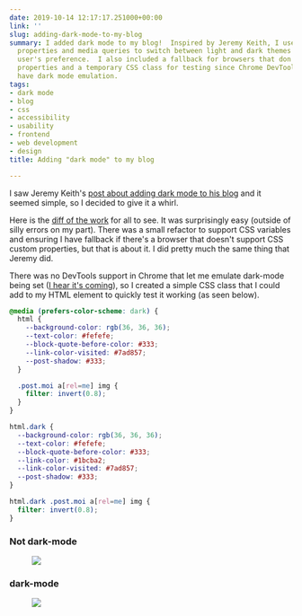 ```yaml
---
date: 2019-10-14 12:17:17.251000+00:00
link: ''
slug: adding-dark-mode-to-my-blog
summary: I added dark mode to my blog!  Inspired by Jeremy Keith, I used CSS custom
  properties and media queries to switch between light and dark themes based on the
  user's preference.  I also included a fallback for browsers that don't support custom
  properties and a temporary CSS class for testing since Chrome DevTools didn't yet
  have dark mode emulation.
tags:
- dark mode
- blog
- css
- accessibility
- usability
- frontend
- web development
- design
title: Adding "dark mode" to my blog

---
```


I saw Jeremy Keith's [post about adding dark mode to his blog](https://adactio.com/journal/15941) and it seemed simple, so I decided to give it a whirl.

Here is the [diff of the work](https://github.com/PaulKinlan/paul.kinlan.me/compare/00862927187ef8b36433ee59679cb6367a21793a...main) for all to see. It was surprisingly easy (outside of silly errors on my part). There was a small refactor to support CSS variables and ensuring I have fallback if there's a browser that doesn't support CSS custom properties, but that is about it. I did pretty much the same thing that Jeremy did.

There was no DevTools support in Chrome that let me emulate dark-mode being set ([I hear it's coming](https://bugs.chromium.org/p/chromium/issues/detail?id=1004246)), so I created a simple CSS class that I could add to my HTML element to quickly test it working (as seen below).

```CSS
@media (prefers-color-scheme: dark) {
  html {
    --background-color: rgb(36, 36, 36);
    --text-color: #fefefe;
    --block-quote-before-color: #333;
    --link-color-visited: #7ad857;
    --post-shadow: #333;
  }

  .post.moi a[rel=me] img {
    filter: invert(0.8);
  }
}

html.dark {
  --background-color: rgb(36, 36, 36);
  --text-color: #fefefe;
  --block-quote-before-color: #333;
  --link-color: #1bcba2;
  --link-color-visited: #7ad857;
  --post-shadow: #333;
}

html.dark .post.moi a[rel=me] img {
  filter: invert(0.8);
}
```

### Not dark-mode

<figure><img src="/images/2019-10-14-addingdark-modeto-my-blog-0.jpeg"></figure>

### dark-mode

<figure><img src="/images/2019-10-14-addingdark-modeto-my-blog-1.jpeg"></figure>

